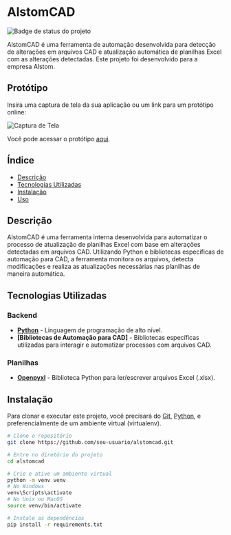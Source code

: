 # AlstomCAD

![Badge de status do projeto](https://img.shields.io/badge/status-em%20desenvolvimento-yellow)

AlstomCAD é uma ferramenta de automação desenvolvida para detecção de alterações em arquivos CAD e atualização automática de planilhas Excel com as alterações detectadas. Este projeto foi desenvolvido para a empresa Alstom.

## Protótipo

Insira uma captura de tela da sua aplicação ou um link para um protótipo online:

![Captura de Tela](link-da-imagem-exemplo.png)

Você pode acessar o protótipo [aqui](link-do-prototipo-online).

## Índice

- [Descrição](#descrição)
- [Tecnologias Utilizadas](#tecnologias-utilizadas)
- [Instalação](#instalação)
- [Uso](#uso)

## Descrição

AlstomCAD é uma ferramenta interna desenvolvida para automatizar o processo de atualização de planilhas Excel com base em alterações detectadas em arquivos CAD. Utilizando Python e bibliotecas específicas de automação para CAD, a ferramenta monitora os arquivos, detecta modificações e realiza as atualizações necessárias nas planilhas de maneira automática.

## Tecnologias Utilizadas

### Backend

- **[Python](https://www.python.org/)** - Linguagem de programação de alto nível.
- **[Bibliotecas de Automação para CAD]** - Bibliotecas específicas utilizadas para interagir e automatizar processos com arquivos CAD.

### Planilhas

- **[Openpyxl](https://openpyxl.readthedocs.io/en/stable/)** - Biblioteca Python para ler/escrever arquivos Excel (.xlsx).

## Instalação

Para clonar e executar este projeto, você precisará do [Git](https://git-scm.com), [Python](https://www.python.org/), e preferencialmente de um ambiente virtual (virtualenv).

```bash
# Clone o repositório
git clone https://github.com/seu-usuario/alstomcad.git

# Entre no diretório do projeto
cd alstomcad

# Crie e ative um ambiente virtual
python -m venv venv
# No Windows
venv\Scripts\activate
# No Unix ou MacOS
source venv/bin/activate

# Instale as dependências
pip install -r requirements.txt
